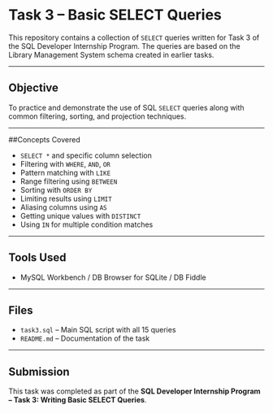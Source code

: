 # Task 3 – Basic SELECT Queries

This repository contains a collection of `SELECT` queries written for Task 3 of the SQL Developer Internship Program. The queries are based on the Library Management System schema created in earlier tasks.

---

## Objective

To practice and demonstrate the use of SQL `SELECT` queries along with common filtering, sorting, and projection techniques.

---

##Concepts Covered

- `SELECT *` and specific column selection
- Filtering with `WHERE`, `AND`, `OR`
- Pattern matching with `LIKE`
- Range filtering using `BETWEEN`
- Sorting with `ORDER BY`
- Limiting results using `LIMIT`
- Aliasing columns using `AS`
- Getting unique values with `DISTINCT`
- Using `IN` for multiple condition matches

---

## Tools Used

- MySQL Workbench / DB Browser for SQLite / DB Fiddle

---

## Files

- `task3.sql` – Main SQL script with all 15 queries
- `README.md` – Documentation of the task

---

## Submission

This task was completed as part of the **SQL Developer Internship Program – Task 3: Writing Basic SELECT Queries**.
